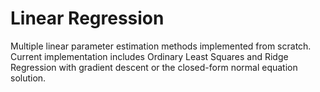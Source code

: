 # Linear Regression
Multiple linear parameter estimation methods implemented from scratch. Current implementation includes Ordinary Least Squares and Ridge Regression with gradient descent or the closed-form normal equation solution. 
